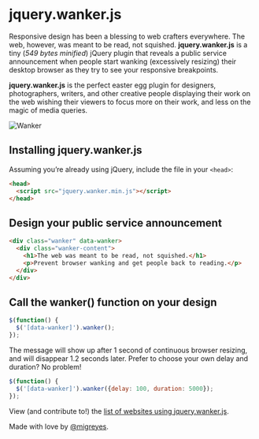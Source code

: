 jquery.wanker.js
================

Responsive design has been a blessing to web crafters everywhere. The web, however, was meant to be read, not squished. **jquery.wanker.js** is a tiny (*549 bytes minified*) jQuery plugin that reveals a public service announcement when people start wanking (excessively resizing) their desktop browser as they try to see your responsive breakpoints.

**jquery.wanker.js** is the perfect easter egg plugin for designers, photographers, writers, and other creative people displaying their work on the web wishing their viewers to focus more on their work, and less on the magic of media queries.

![Wanker](https://github.com/migreyes/jquery.wanker/raw/master/example/gallery/example-wanker-animated.gif)

## Installing jquery.wanker.js
Assuming you’re already using jQuery, include the file in your `<head>`:

```html
<head>
  <script src="jquery.wanker.min.js"></script>
</head>
```

## Design your public service announcement

```html
<div class="wanker" data-wanker>
  <div class="wanker-content">
    <h1>The web was meant to be read, not squished.</h1>
    <p>Prevent browser wanking and get people back to reading.</p>
  </div>
</div>
```

## Call the wanker() function on your design

```javascript
$(function() {
  $('[data-wanker]').wanker();
});
```

The message will show up after 1 second of continuous browser resizing, and will disappear 1.2 seconds later. Prefer to choose your own delay and duration? No problem!

```javascript
$(function() {
  $('[data-wanker]').wanker({delay: 100, duration: 5000});
});
```

View (and contribute to!) the [list of websites using jquery.wanker.js](https://github.com/migreyes/jquery.wanker/wiki/Wanker-Design-Gallery).

Made with love by [@migreyes](http://twitter.com/migreyes).